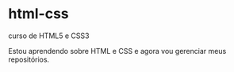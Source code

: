 # html-css
 curso de HTML5 e CSS3

Estou aprendendo sobre HTML e CSS e agora vou gerenciar meus repositórios.